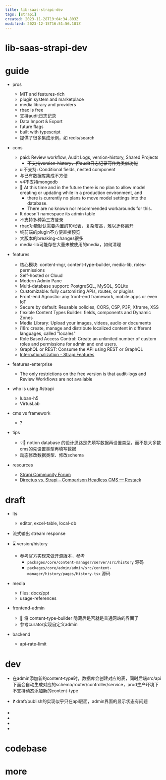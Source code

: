 ```yaml
---
title: lib-saas-strapi-dev
tags: [strapi]
created: 2023-11-28T19:04:34.803Z
modified: 2023-12-15T16:51:56.101Z
---
```


# lib-saas-strapi-dev

# guide

- pros
  - MIT and features-rich
  - plugin system and marketplace
  - media library and providers
  - rbac is free
  - 支持audit日志记录
  - Data Import & Export
  - future flags
  - built with typescript
  - 提供了很多集成示例，如 redis/search

- cons
  - paid: Review workflow, Audit Logs, version-history, Shared Projects
    - ~~不支持version-history，但audit日志记录可作为类似功能~~
  - ui不支持: Conditional fields, nested component
  - 与已有数据库集成不方便
  - v4不支持mongodb
  - 🐛 At this time and in the future there is no plan to allow model creating or updating while in a production environment, and
    - there is currently no plans to move model settings into the database. 
    - There are no known nor recommended workarounds for this.
  - It doesn't namespace its admin table
  - 不支持多种第三方登录
  - rbac功能默认需要内置的10张表，复杂度高，难以迁移离开
  - 纯前端的plugin不方便直接预览
  - 大版本的breaking-changes很多
  - media-lib可能存在大量未被使用的media，如何清理

- features
  - 核心模块: content-mgr, content-type-builder, media-lib, roles-permissions
  - Self-hosted or Cloud
  - Modern Admin Pane
  - Multi-database support: PostgreSQL, MySQL, SQLite
  - Customizable: fully customizing APIs, routes, or plugins
  - Front-end Agnostic: any front-end framework, mobile apps or even IoT
  - Secure by default: Reusable policies, CORS, CSP, P3P, Xframe, XSS
  - flexible Content Types Builder: fields, components and Dynamic Zones
  - Media Library: Upload your images, videos, audio or documents 
  - i18n: create, manage and distribute localized content in different languages, called "locales"
  - Role Based Access Control: Create an unlimited number of custom roles and permissions for admin and end users.
  - GraphQL or REST: Consume the API using REST or GraphQL
  - [Internationalization - Strapi Features](https://strapi.io/features/internationalization)

- features-enterprise
  - The only restrictions on the free version is that audit-logs and Review Workflows are not available

- who is using #strapi
  - luban-h5
  - VirtusLab

- cms vs framework
  - ?

- tips
  - 💡🤔 notion database 的设计思路是先填写数据再设置类型，而不是大多数cms的先设置类型再填写数据
  - 动态修改数据类型、修改schema

- resources
  - [Strapi Community Forum](https://forum.strapi.io/)
  - [Directus vs. Strapi – Comparison Headless CMS — Restack](https://www.restack.io/docs/directus-vs-strapi)
# draft
- lts
  - editor, excel-table, local-db

- 流式输出 stream response

- ⌛️ version/history
  - 参考官方实现来做开源版本，参考 
    - `packages/core/content-manager/server/src/history` 源码
    - `packages/core/admin/admin/src/content-manager/history/pages/History.tsx` 源码

- media
  - files: docx/ppt
  - usage-references

- frontend-admin
  - 🤔 将 content-type-builder 隐藏后是否就是普通网站的界面了
  - 参考curator实现自定义admin

- backend
  - api-rate-limit
# dev
- 在admin添加新的content-type时，数据库会创建对应的表，同时后端src/api下面会自动生成对应的schema/router/controller/service，prod生产环境下不支持动态添加新的content-type

- ❓ draft/publish的实现似乎只在api层面，admin界面的显示状态有问题

- 
- 
- 
- 

# codebase

# more
